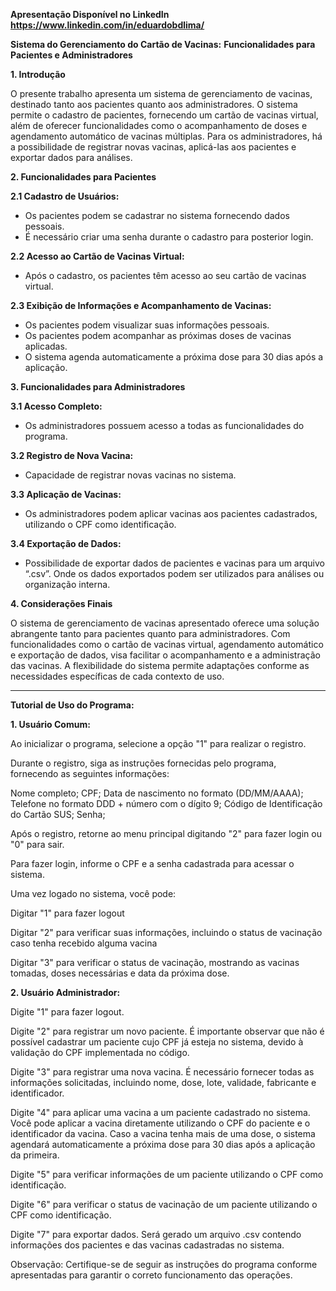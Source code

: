 **Apresentação Disponível no LinkedIn https://www.linkedin.com/in/eduardobdlima/**

**Sistema do Gerenciamento do Cartão de Vacinas:**
**Funcionalidades para Pacientes e Administradores**

**1. Introdução**

O presente trabalho apresenta um sistema de gerenciamento de vacinas, destinado tanto aos pacientes quanto aos administradores. O sistema permite o cadastro de pacientes, fornecendo um cartão de vacinas virtual, além de oferecer funcionalidades como o acompanhamento de doses e agendamento automático de vacinas múltiplas. Para os administradores, há a possibilidade de registrar novas vacinas, aplicá-las aos pacientes e exportar dados para análises.

**2. Funcionalidades para Pacientes**

**2.1 Cadastro de Usuários:**

- Os pacientes podem se cadastrar no sistema fornecendo dados pessoais.
- É necessário criar uma senha durante o cadastro para posterior login.

**2.2 Acesso ao Cartão de Vacinas Virtual:**

- Após o cadastro, os pacientes têm acesso ao seu cartão de vacinas virtual.

**2.3 Exibição de Informações e Acompanhamento de Vacinas:**

- Os pacientes podem visualizar suas informações pessoais.
- Os pacientes podem acompanhar as próximas doses de vacinas aplicadas.
- O sistema agenda automaticamente a próxima dose para 30 dias após a aplicação.

**3. Funcionalidades para Administradores**

**3.1 Acesso Completo:**

- Os administradores possuem acesso a todas as funcionalidades do programa.

**3.2 Registro de Nova Vacina:**

- Capacidade de registrar novas vacinas no sistema.

**3.3 Aplicação de Vacinas:**

- Os administradores podem aplicar vacinas aos pacientes cadastrados, utilizando o CPF como identificação.

**3.4 Exportação de Dados:**

- Possibilidade de exportar dados de pacientes e vacinas para um arquivo “.csv”. Onde os dados exportados podem ser utilizados para análises ou organização interna.

**4. Considerações Finais**

O sistema de gerenciamento de vacinas apresentado oferece uma solução abrangente tanto para pacientes quanto para administradores. Com funcionalidades como o cartão de vacinas virtual, agendamento automático e exportação de dados, visa facilitar o acompanhamento e a administração das vacinas. A flexibilidade do sistema permite adaptações conforme as necessidades específicas de cada contexto de uso.

-----------------------------------------------------------------------

**Tutorial de Uso do Programa:**

**1. Usuário Comum:**

Ao inicializar o programa, selecione a opção "1" para realizar o registro.

Durante o registro, siga as instruções fornecidas pelo programa, fornecendo as seguintes informações:

Nome completo;
CPF;
Data de nascimento no formato (DD/MM/AAAA);
Telefone no formato DDD + número com o dígito 9;
Código de Identificação do Cartão SUS;
Senha;

Após o registro, retorne ao menu principal digitando "2" para fazer login ou "0" para sair.

Para fazer login, informe o CPF e a senha cadastrada para acessar o sistema.

Uma vez logado no sistema, você pode:

Digitar "1" para fazer logout

Digitar "2" para verificar suas informações, incluindo o status de vacinação caso tenha recebido alguma vacina

Digitar "3" para verificar o status de vacinação, mostrando as vacinas tomadas, doses necessárias e data da próxima dose.


**2. Usuário Administrador:**

Digite "1" para fazer logout.

Digite "2" para registrar um novo paciente. É importante observar que não é possível cadastrar um paciente cujo CPF já esteja no sistema, devido à validação do CPF implementada no código.

Digite "3" para registrar uma nova vacina. É necessário fornecer todas as informações solicitadas, incluindo nome, dose, lote, validade, fabricante e identificador.

Digite "4" para aplicar uma vacina a um paciente cadastrado no sistema. Você pode aplicar a vacina diretamente utilizando o CPF do paciente e o identificador da vacina. Caso a vacina tenha mais de uma dose, o sistema agendará automaticamente a próxima dose para 30 dias após a aplicação da primeira.

Digite "5" para verificar informações de um paciente utilizando o CPF como identificação.

Digite "6" para verificar o status de vacinação de um paciente utilizando o CPF como identificação.

Digite "7" para exportar dados. Será gerado um arquivo .csv contendo informações dos pacientes e das vacinas cadastradas no sistema.

Observação: Certifique-se de seguir as instruções do programa conforme apresentadas para garantir o correto funcionamento das operações.
